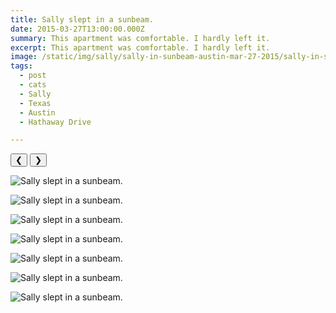 ```yaml
---
title: Sally slept in a sunbeam.
date: 2015-03-27T13:00:00.000Z
summary: This apartment was comfortable. I hardly left it.
excerpt: This apartment was comfortable. I hardly left it.
image: /static/img/sally/sally-in-sunbeam-austin-mar-27-2015/sally-in-sunbeam-austin-mar-27-2015-6.jpg
tags:
  - post 
  - cats 
  - Sally
  - Texas
  - Austin
  - Hathaway Drive

---
```


<div id="viewport">
    <button id="buttonPrevious">&#10094;</button>
    <button id="buttonNext">&#10095;</button>

![Sally slept in a sunbeam.](/static/img/sally/sally-in-sunbeam-austin-mar-27-2015/sally-in-sunbeam-austin-mar-27-2015-1.jpg "Sally slept in a sunbeam.")

![Sally slept in a sunbeam.](/static/img/sally/sally-in-sunbeam-austin-mar-27-2015/sally-in-sunbeam-austin-mar-27-2015-2.jpg "Sally slept in a sunbeam.")

![Sally slept in a sunbeam.](/static/img/sally/sally-in-sunbeam-austin-mar-27-2015/sally-in-sunbeam-austin-mar-27-2015-3.jpg "Sally slept in a sunbeam.")

![Sally slept in a sunbeam.](/static/img/sally/sally-in-sunbeam-austin-mar-27-2015/sally-in-sunbeam-austin-mar-27-2015-4.jpg "Sally slept in a sunbeam.")

![Sally slept in a sunbeam.](/static/img/sally/sally-in-sunbeam-austin-mar-27-2015/sally-in-sunbeam-austin-mar-27-2015-5.jpg "Sally slept in a sunbeam.")

![Sally slept in a sunbeam.](/static/img/sally/sally-in-sunbeam-austin-mar-27-2015/sally-in-sunbeam-austin-mar-27-2015-6.jpg "Sally slept in a sunbeam.")

![Sally slept in a sunbeam.](/static/img/sally/sally-in-sunbeam-austin-mar-27-2015/sally-in-sunbeam-austin-mar-27-2015-7.jpg "Sally slept in a sunbeam.")

</div>
<div id="caption"></div>

